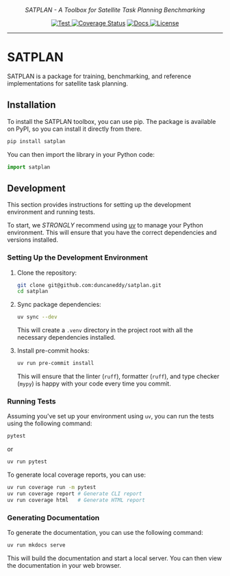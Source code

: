 <!-- <p align="center">
  <a href="https://github.com/duncaneddy/brahe/"><img src="https://raw.githubusercontent.com/duncaneddy/brahe/main/docs/pages/assets/logo-gold.png" alt="Brahe"></a>
</p> -->
<p align="center">
    <em>SATPLAN - A Toolbox for Satellite Task Planning Benchmarking</em>
</p>
<p align="center">
<a href="https://github.com/duncaneddy/satplan/actions/workflows/ci.yml" target="_blank">
    <img src="https://github.com/duncaneddy/satplan/actions/workflows/ci.yml/badge.svg" alt="Test">
</a>
<a href='https://coveralls.io/github/duncaneddy/satplan?branch=main'><img src='https://coveralls.io/repos/github/duncaneddy/satplan/badge.svg?branch=main' alt='Coverage Status' /></a>
<a href="https://duncaneddy.github.io/SATPLAN/index.html" target="_blank">
    <img src="https://img.shields.io/badge/docs-latest-blue.svg" alt="Docs">
</a>
<a href="https://github.com/duncaneddy/satplan/blob/main/LICENSE" target="_blank">
    <img src="https://img.shields.io/badge/License-MIT-green.svg", alt="License">
</a>
</p>

----

# SATPLAN

SATPLAN is a package for training, benchmarking, and reference implementations for satellite task planning.


## Installation

To install the SATPLAN toolbox, you can use pip. The package is available on PyPI, so you can install it directly from there.

```bash
pip install satplan
```

You can then import the library in your Python code:

```python
import satplan
```

## Development

This section provides instructions for setting up the development environment and running tests.

To start, we _STRONGLY_ recommend using [uv](https://docs.astral.sh/uv/) to manage your Python environment. This will ensure that you have the correct dependencies and versions installed.

### Setting Up the Development Environment

1. Clone the repository:

   ```bash
   git clone git@github.com:duncaneddy/satplan.git
   cd satplan
   ```

2. Sync package dependencies:

   ```bash
   uv sync --dev
   ```

   This will create a `.venv` directory in the project root with all the necessary dependencies installed.
   
3. Install pre-commit hooks:

   ```bash
   uv run pre-commit install
   ```
   
   This will ensure that the linter (`ruff`), formatter (`ruff`), and type checker (`mypy`) is happy with your code every time you commit.
   
### Running Tests

Assuming you've set up your environment using `uv`, you can run the tests using the following command:

```bash
pytest
```

or 

```bash
uv run pytest
```

To generate local coverage reports, you can use:

```bash
uv run coverage run -m pytest
uv run coverage report # Generate CLI report
uv run coverage html   # Generate HTML report
```

### Generating Documentation

To generate the documentation, you can use the following command:

```bash
uv run mkdocs serve
```

This will build the documentation and start a local server. You can then view the documentation in your web browser.
